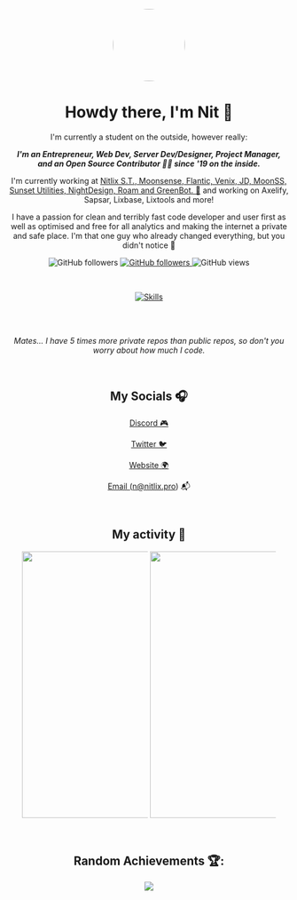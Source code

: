
<p align="center">
    <img src="https://avatars.githubusercontent.com/u/66027553?v=4" align="center" height="130" style="border-radius: 50%">
</p>

<center>
<h1 align="center">Howdy there, I'm Nit 👋</h1>
<p align="center" style="max-width: 40rem">I'm currently a student on the outside, however really:</p>


<p align="center" style="max-width: 40rem">
<i><b>I'm an Entrepreneur, Web Dev, Server Dev/Designer, Project Manager, and an Open Source Contributor 💛🔥 since '19 on the inside.</b></i>
</p>


<p align="center" style="max-width: 50rem">
I'm currently working at <a href="https://nitlix.pro" target=_blank>Nitlix S.T., Moonsense, Flantic, Venix, JD, MoonSS, Sunset Utilities, NightDesign, Roam and GreenBot. 🥳</a> and working on Axelify, Sapsar, Lixbase, Lixtools and more!
</p>

<p align="center" style="max-width: 50rem">
I have a passion for clean and terribly fast code developer and user first as well as optimised and free for all analytics and making the internet a private and safe place. I'm that one guy who already changed everything, but you didn't notice 🤯
</p>



<p align="center">
    <img alt="GitHub followers" src="https://img.shields.io/github/followers/nitlix">
    <a href="https://nitlix.pro">
        <img alt="GitHub followers" src="https://img.shields.io/badge/My-website-green">
    </a>
    <img alt="GitHub views" src="https://komarev.com/ghpvc/?username=nitlix&label=PROFILE+VIEWS&color=blueviolet">
</p>

<br />

  
<p align="center">
    <a href="https://nitlix.pro" target="_blank">
        <img alt="Skills" src="https://skillicons.dev/icons?i=js,html,css,py,md,nodejs,git,nextjs,react,bots,vscode,discord,github,linux&perline=7">
    </a>
</p>


<br />
<br />
<p align="center" style="max-width: 50rem; font-style: italic;">Mates... I have 5 times more private repos than public repos, so don't you worry about how much I code.</p>

<br />

<h2>My Socials 🎧</h2>

<a href="https://discord.com/users/567641525706686474"> Discord 🎮</a>

<a href="https://twitter.com/nitlixis">Twitter 🐦</a>

<a href="https://nitlix.pro">Website 🌍</a>

<a href="mailto:n@nitlix.pro">Email (n@nitlix.pro) 📬</a>
</p>

<br />

<h2>My activity 🤑</h2>

<p align="center">
    <img src="https://wakatime.com/share/@5f6652ed-17e6-4401-9ef1-13a33abcd426/329cc620-d903-469d-9be7-e0ff16f79848.svg" style="width: 30rem; max-width: 45%">
    <img src="https://wakatime.com/share/@nitlix/e7841d0c-1956-410b-9d99-87e1e0bd713e.png" style="width: 30rem; max-width: 45%">
</p>

<br />

<h2>Random Achievements 🏆:</h2>
<img src="https://github-profile-trophy.vercel.app/?username=nitlix&theme=tokyonight">
<center>

